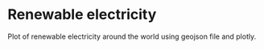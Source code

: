 # Renewable electricity

Plot of renewable electricity around the world using geojson file and plotly.
